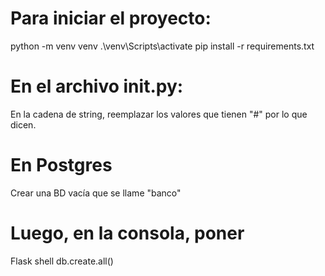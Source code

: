 # Para iniciar el proyecto:
python -m venv venv
.\venv\Scripts\activate
pip install -r requirements.txt


# En el archivo __init__.py:
En la cadena de string, reemplazar los valores que tienen "#" por lo que dicen.

# En Postgres
Crear una BD vacía que se llame "banco"

# Luego, en la consola, poner
Flask shell
db.create.all()